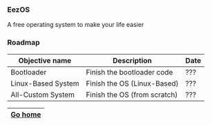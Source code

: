 ### EezOS
A free operating system to make your life easier

### Roadmap

| Objective name     | Description                  | Date |
|--------------------|------------------------------|------|
| Bootloader         | Finish the bootloader code   | ???  |
| Linux-Based System | Finish the OS (Linux-Based)  | ???  |
| All-Custom System  | Finish the OS (from scratch) | ???  |

| [Go home](https://github.com/LilTim0/LilTim0/blob/main/README.md)|
|------------------------------------------------------------------|
